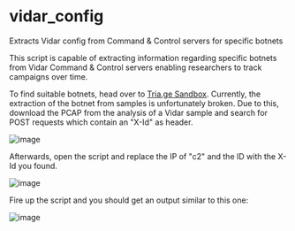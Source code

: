 # vidar_config
Extracts Vidar config from Command &amp; Control servers for specific botnets

This script is capable of extracting information regarding specific botnets from Vidar Command & Control servers enabling researchers to track campaigns over time.

To find suitable botnets, head over to [Tria.ge Sandbox](https://tria.ge/s?q=family%3avidar). Currently, the extraction of the botnet from samples is unfortunately broken. Due to this, download the PCAP from the analysis of a Vidar sample and search for POST requests which contain an "X-Id" as header. 

![image](https://user-images.githubusercontent.com/9799160/221959914-260e47fd-8193-426f-a96d-49a6485af010.png)

Afterwards, open the script and replace the IP of "c2" and the ID with the X-Id you found.

![image](https://user-images.githubusercontent.com/9799160/221960247-11e74e9c-3f3c-414a-8f25-90b0d7495bb3.png)

Fire up the script and you should get an output similar to this one:

![image](https://user-images.githubusercontent.com/9799160/221960408-3a9a2659-f7d0-4778-84f3-cba4ac3b3ec7.png)



